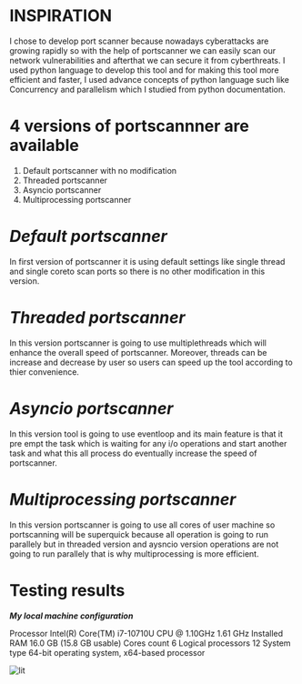 # INSPIRATION
I chose to develop port scanner because nowadays cyberattacks are growing rapidly so with the help of portscanner we can easily scan our network vulnerabilities and afterthat we can secure it from cyberthreats. I used python language to develop this tool and for making this tool more efficient and faster, I used advance concepts of python language such like Concurrency and parallelism which I studied from python documentation.

# 4 versions of portscannner are available
1. Default portscanner with no modification
2. Threaded portscanner
3. Asyncio portscanner
4. Multiprocessing portscanner
 
# ___Default portscanner___
In first version of portscanner it is using default settings like single thread and single coreto scan ports so there is no other modification in this version.

# ___Threaded portscanner___
In this version portscanner is going to use multiplethreads which will enhance the overall speed of portscanner. Moreover, threads can be increase and decrease by user so users can speed up the tool according to thier convenience.

# ___Asyncio portscanner___
In this version tool is going to use eventloop and its main feature is that it pre empt the task which is waiting for any i/o operations and start another task and what this all process do eventually increase the speed of portscanner.

# ___Multiprocessing portscanner___
In this version portscanner is going to use all cores of user machine so portscanning will be superquick because all operation is going to run parallely but in threaded version and aysncio version operations are not going to run parallely that is why multiprocessing is more efficient.

# Testing results

___My local machine configuration___

Processor            Intel(R) Core(TM) i7-10710U CPU @ 1.10GHz 1.61 GHz
Installed RAM        16.0 GB (15.8 GB usable)
Cores count          6
Logical processors   12
System type          64-bit operating system, x64-based processor

![lit](C:\Users\rohan\Desktop\lit.PNG)


